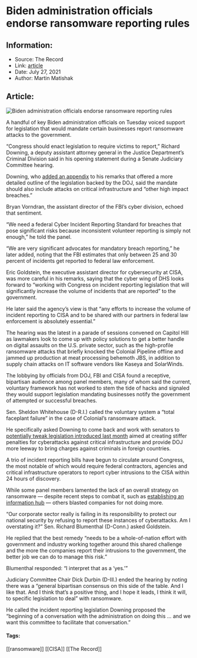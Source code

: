 # Biden administration officials endorse ransomware reporting rules
### 

## Information:
+ Source: The Record
+ Link: [article](https://therecord.media/biden-administration-officials-endorse-ransomware-reporting-rules/)
+ Date: July 27, 2021
+ Author: Martin Matishak


## Article:
![Biden administration officials endorse ransomware reporting rules](https://therecord.media/wp-content/uploads/2021/07/moshed-07-27-13-53-20.jpg)

A handful of key Biden administration officials on Tuesday voiced support for legislation that would mandate certain businesses report ransomware attacks to the government.


“Congress should enact legislation to require victims to report,” Richard Downing, a deputy assistant attorney general in the Justice Department’s Criminal Division said in his opening statement during a Senate Judiciary Committee hearing. 


Downing, who [added an appendix](https://www.judiciary.senate.gov/imo/media/doc/Downing%20-%20Statement.pdf) to his remarks that offered a more detailed outline of the legislation backed by the DOJ, said the mandate should also include attacks on critical infrastructure and “other high impact breaches.”


Bryan Vorndran, the assistant director of the FBI’s cyber division, echoed that sentiment. 


“We need a federal Cyber Incident Reporting Standard for breaches that pose significant risks because inconsistent volunteer reporting is simply not enough,” he told the panel. 


“We are very significant advocates for mandatory breach reporting,” he later added, noting that the FBI estimates that only between 25 and 30 percent of incidents get reported to federal law enforcement.


Eric Goldstein, the executive assistant director for cybersecurity at CISA, was more careful in his remarks, saying that the cyber wing of DHS looks forward to “working with Congress on incident reporting legislation that will significantly increase the volume of incidents that are reported” to the government.


He later said the agency’s view is that “any efforts to increase the volume of incident reporting to CISA and to be shared with our partners in federal law enforcement is absolutely essential.”


The hearing was the latest in a parade of sessions convened on Capitol Hill as lawmakers look to come up with policy solutions to get a better handle on digital assaults on the U.S. private sector, such as the high-profile ransomware attacks that briefly knocked the Colonial Pipeline offline and jammed up production at meat processing behemoth JBS, in addition to supply chain attacks on IT software vendors like Kaseya and SolarWinds.


The lobbying by officials from DOJ, FBI and CISA found a receptive, bipartisan audience among panel members, many of whom said the current, voluntary framework has not worked to stem the tide of hacks and signaled they would support legislation mandating businesses notify the government of attempted or successful breaches.


Sen. Sheldon Whitehouse (D-R.I.) called the voluntary system a “total faceplant failure” in the case of Colonial’s ransomware attack. 


He specifically asked Downing to come back and work with senators to [potentially tweak legislation introduced last month](https://www.whitehouse.senate.gov/imo/media/doc/International%20Cybercrime%20Prevention%20Act%20of%202021%20Section-by-Section.pdf) aimed at creating stiffer penalties for cyberattacks against critical infrastructure and provide DOJ more leeway to bring charges against criminals in foreign countries.


A trio of incident reporting bills have begun to circulate around Congress, the most notable of which would require federal contractors, agencies and critical infrastructure operators to report cyber intrusions to the CISA within 24 hours of discovery.


While some panel members lamented the lack of an overall strategy on ransomware — despite recent steps to combat it, such as [establishing an information hub](https://www.cisa.gov/stopransomware) — others blasted companies for not doing more.


“Our corporate sector really is failing in its responsibility to protect our national security by refusing to report these instances of cyberattacks. Am I overstating it?” Sen. Richard Blumenthal (D-Conn.) asked Goldstein.


He replied that the best remedy “needs to be a whole-of-nation effort with government and industry working together around this shared challenge and the more the companies report their intrusions to the government, the better job we can do to manage this risk.” 


Blumenthal responded: “I interpret that as a ‘yes.’”


Judiciary Committee Chair Dick Durbin (D-Ill.) ended the hearing by noting there was a “general bipartisan consensus on this side of the table. And I like that. And I think that’s a positive thing, and I hope it leads, I think it will, to specific legislation to deal” with ransomware.


He called the incident reporting legislation Downing proposed the “beginning of a conversation with the administration on doing this … and we want this committee to facilitate that conversation.”





#### Tags:
[[ransomware]] [[CISA]] [[The Record]]

